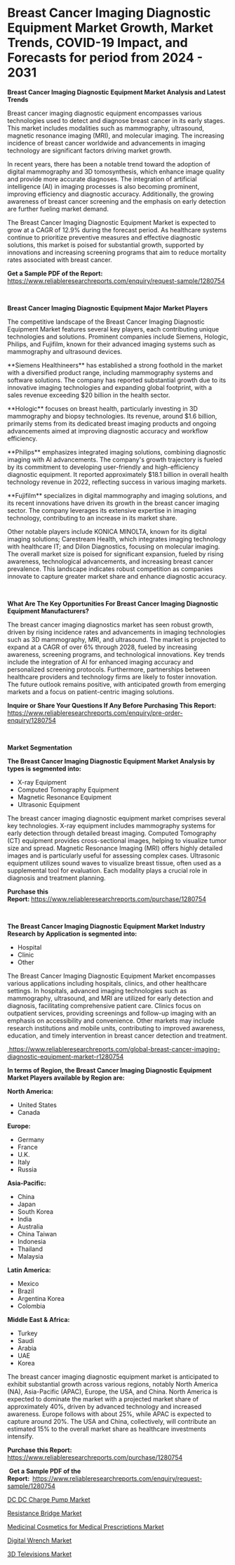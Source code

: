 <p><h1>Breast Cancer Imaging Diagnostic Equipment Market Growth, Market Trends, COVID-19 Impact, and Forecasts for period from 2024 - 2031</h1></p><p><strong>Breast Cancer Imaging Diagnostic Equipment Market Analysis and Latest Trends</strong></p>
<p><p>Breast cancer imaging diagnostic equipment encompasses various technologies used to detect and diagnose breast cancer in its early stages. This market includes modalities such as mammography, ultrasound, magnetic resonance imaging (MRI), and molecular imaging. The increasing incidence of breast cancer worldwide and advancements in imaging technology are significant factors driving market growth.</p><p>In recent years, there has been a notable trend toward the adoption of digital mammography and 3D tomosynthesis, which enhance image quality and provide more accurate diagnoses. The integration of artificial intelligence (AI) in imaging processes is also becoming prominent, improving efficiency and diagnostic accuracy. Additionally, the growing awareness of breast cancer screening and the emphasis on early detection are further fueling market demand.</p><p>The Breast Cancer Imaging Diagnostic Equipment Market is expected to grow at a CAGR of 12.9% during the forecast period. As healthcare systems continue to prioritize preventive measures and effective diagnostic solutions, this market is poised for substantial growth, supported by innovations and increasing screening programs that aim to reduce mortality rates associated with breast cancer.</p></p>
<p><strong>Get a Sample PDF of the Report:&nbsp;</strong> <a href="https://www.reliableresearchreports.com/enquiry/request-sample/1280754?utm_campaign=3&utm_medium=2&utm_source=Github&utm_content=ia&utm_term=30092024&utm_id=breast-cancer-imaging-diagnostic-equipment">https://www.reliableresearchreports.com/enquiry/request-sample/1280754</a></p>
<p>&nbsp;</p>
<p><strong>Breast Cancer Imaging Diagnostic Equipment Major Market Players</strong></p>
<p><p>The competitive landscape of the Breast Cancer Imaging Diagnostic Equipment Market features several key players, each contributing unique technologies and solutions. Prominent companies include Siemens, Hologic, Philips, and Fujifilm, known for their advanced imaging systems such as mammography and ultrasound devices.</p><p>**Siemens Healthineers** has established a strong foothold in the market with a diversified product range, including mammography systems and software solutions. The company has reported substantial growth due to its innovative imaging technologies and expanding global footprint, with a sales revenue exceeding $20 billion in the health sector.</p><p>**Hologic** focuses on breast health, particularly investing in 3D mammography and biopsy technologies. Its revenue, around $1.6 billion, primarily stems from its dedicated breast imaging products and ongoing advancements aimed at improving diagnostic accuracy and workflow efficiency.</p><p>**Philips** emphasizes integrated imaging solutions, combining diagnostic imaging with AI advancements. The company's growth trajectory is fueled by its commitment to developing user-friendly and high-efficiency diagnostic equipment. It reported approximately $18.1 billion in overall health technology revenue in 2022, reflecting success in various imaging markets.</p><p>**Fujifilm** specializes in digital mammography and imaging solutions, and its recent innovations have driven its growth in the breast cancer imaging sector. The company leverages its extensive expertise in imaging technology, contributing to an increase in its market share.</p><p>Other notable players include KONICA MINOLTA, known for its digital imaging solutions; Carestream Health, which integrates imaging technology with healthcare IT; and Dilon Diagnostics, focusing on molecular imaging. The overall market size is poised for significant expansion, fueled by rising awareness, technological advancements, and increasing breast cancer prevalence. This landscape indicates robust competition as companies innovate to capture greater market share and enhance diagnostic accuracy.</p></p>
<p>&nbsp;</p>
<p><strong>What Are The Key Opportunities For Breast Cancer Imaging Diagnostic Equipment Manufacturers?</strong></p>
<p><p>The breast cancer imaging diagnostics market has seen robust growth, driven by rising incidence rates and advancements in imaging technologies such as 3D mammography, MRI, and ultrasound. The market is projected to expand at a CAGR of over 6% through 2028, fueled by increasing awareness, screening programs, and technological innovations. Key trends include the integration of AI for enhanced imaging accuracy and personalized screening protocols. Furthermore, partnerships between healthcare providers and technology firms are likely to foster innovation. The future outlook remains positive, with anticipated growth from emerging markets and a focus on patient-centric imaging solutions.</p></p>
<p><strong>Inquire or Share Your Questions If Any Before Purchasing This Report:</strong> <a href="https://www.reliableresearchreports.com/enquiry/pre-order-enquiry/1280754?utm_campaign=3&utm_medium=2&utm_source=Github&utm_content=ia&utm_term=30092024&utm_id=breast-cancer-imaging-diagnostic-equipment">https://www.reliableresearchreports.com/enquiry/pre-order-enquiry/1280754</a></p>
<p>&nbsp;</p>
<p><strong>Market Segmentation</strong></p>
<p><strong>The Breast Cancer Imaging Diagnostic Equipment Market Analysis by types is segmented into:</strong></p>
<p><ul><li>X-ray Equipment</li><li>Computed Tomography Equipment</li><li>Magnetic Resonance Equipment</li><li>Ultrasonic Equipment</li></ul></p>
<p><p>The breast cancer imaging diagnostic equipment market comprises several key technologies. X-ray equipment includes mammography systems for early detection through detailed breast imaging. Computed Tomography (CT) equipment provides cross-sectional images, helping to visualize tumor size and spread. Magnetic Resonance Imaging (MRI) offers highly detailed images and is particularly useful for assessing complex cases. Ultrasonic equipment utilizes sound waves to visualize breast tissue, often used as a supplemental tool for evaluation. Each modality plays a crucial role in diagnosis and treatment planning.</p></p>
<p><strong>Purchase this Report:&nbsp;</strong><a href="https://www.reliableresearchreports.com/purchase/1280754?utm_campaign=3&utm_medium=2&utm_source=Github&utm_content=ia&utm_term=30092024&utm_id=breast-cancer-imaging-diagnostic-equipment">https://www.reliableresearchreports.com/purchase/1280754</a></p>
<p>&nbsp;</p>
<p><strong>The Breast Cancer Imaging Diagnostic Equipment Market Industry Research by Application is segmented into:</strong></p>
<p><ul><li>Hospital</li><li>Clinic</li><li>Other</li></ul></p>
<p><p>The Breast Cancer Imaging Diagnostic Equipment Market encompasses various applications including hospitals, clinics, and other healthcare settings. In hospitals, advanced imaging technologies such as mammography, ultrasound, and MRI are utilized for early detection and diagnosis, facilitating comprehensive patient care. Clinics focus on outpatient services, providing screenings and follow-up imaging with an emphasis on accessibility and convenience. Other markets may include research institutions and mobile units, contributing to improved awareness, education, and timely intervention in breast cancer detection and treatment.</p></p>
<p><a href="https://www.reliableresearchreports.com/global-breast-cancer-imaging-diagnostic-equipment-market-r1280754?utm_campaign=3&utm_medium=2&utm_source=Github&utm_content=ia&utm_term=30092024&utm_id=breast-cancer-imaging-diagnostic-equipment">&nbsp;https://www.reliableresearchreports.com/global-breast-cancer-imaging-diagnostic-equipment-market-r1280754</a></p>
<p><strong>In terms of Region, the Breast Cancer Imaging Diagnostic Equipment Market Players available by Region are:</strong></p>
<p>
    <p> <strong> North America: </strong>
        <ul>
            <li>United States</li>
            <li>Canada</li>
        </ul>
        </p> 
    <p> <strong> Europe: </strong>
        <ul>
            <li>Germany</li>
            <li>France</li>
            <li>U.K.</li>
            <li>Italy</li>
            <li>Russia</li>
        </ul>
        </p> 
    <p> <strong> Asia-Pacific: </strong>
        <ul>
            <li>China</li>
            <li>Japan</li>
            <li>South Korea</li>
            <li>India</li>
            <li>Australia</li>
            <li>China Taiwan</li>
            <li>Indonesia</li>
            <li>Thailand</li>
            <li>Malaysia</li>
        </ul>
        </p> 
    <p> <strong> Latin America: </strong>
        <ul>
            <li>Mexico</li>
            <li>Brazil</li>
            <li>Argentina Korea</li>
            <li>Colombia</li>
        </ul>
        </p> 
    <p> <strong> Middle East & Africa: </strong>
        <ul>
            <li>Turkey</li>
            <li>Saudi</li>
            <li>Arabia</li>
            <li>UAE</li>
            <li>Korea</li>
        </ul>
    </p>
    </p>
<p><p>The breast cancer imaging diagnostic equipment market is anticipated to exhibit substantial growth across various regions, notably North America (NA), Asia-Pacific (APAC), Europe, the USA, and China. North America is expected to dominate the market with a projected market share of approximately 40%, driven by advanced technology and increased awareness. Europe follows with about 25%, while APAC is expected to capture around 20%. The USA and China, collectively, will contribute an estimated 15% to the overall market share as healthcare investments intensify.</p></p>
<p><strong>Purchase this Report: </strong><a href="https://www.reliableresearchreports.com/purchase/1280754?utm_campaign=3&utm_medium=2&utm_source=Github&utm_content=ia&utm_term=30092024&utm_id=breast-cancer-imaging-diagnostic-equipment">https://www.reliableresearchreports.com/purchase/1280754</a></p>
<p>&nbsp;<strong>Get a Sample PDF of the Report:&nbsp;&nbsp;</strong><a href="https://www.reliableresearchreports.com/enquiry/request-sample/1280754?utm_campaign=3&utm_medium=2&utm_source=Github&utm_content=ia&utm_term=30092024&utm_id=breast-cancer-imaging-diagnostic-equipment">https://www.reliableresearchreports.com/enquiry/request-sample/1280754</a></p>
<p><strong></strong></p>
<p><p><a href="https://issuu.com/reportprime-2/docs/dc-dc-charge-pump-market-size-2030._3814e90edee32f?utm_campaign=3&utm_medium=2&utm_source=Github&utm_content=ia&utm_term=30092024&utm_id=breast-cancer-imaging-diagnostic-equipment">DC DC Charge Pump Market</a></p><p><a href="https://issuu.com/reportprime-2/docs/resistance-bridge-market-size-2030._5867337afbc684?utm_campaign=3&utm_medium=2&utm_source=Github&utm_content=ia&utm_term=30092024&utm_id=breast-cancer-imaging-diagnostic-equipment">Resistance Bridge Market</a></p><p><a href="https://github.com/ParvinKhatun77/Market-Research-Report-List-1/blob/main/medicinal-cosmetics-for-medical-prescriptions-market.md?utm_campaign=3&utm_medium=2&utm_source=Github&utm_content=ia&utm_term=30092024&utm_id=breast-cancer-imaging-diagnostic-equipment">Medicinal Cosmetics for Medical Prescriptions Market</a></p><p><a href="https://www.linkedin.com/pulse/digital-wrench-market-global-regional-analysis-2024-2031-ruxfe?utm_campaign=3&utm_medium=2&utm_source=Github&utm_content=ia&utm_term=30092024&utm_id=breast-cancer-imaging-diagnostic-equipment">Digital Wrench Market</a></p><p><a href="https://www.linkedin.com/pulse/3d-televisions-market-size-growth-trends-statistics-forecasts-a2ele?utm_campaign=3&utm_medium=2&utm_source=Github&utm_content=ia&utm_term=30092024&utm_id=breast-cancer-imaging-diagnostic-equipment">3D Televisions Market</a></p></p>
